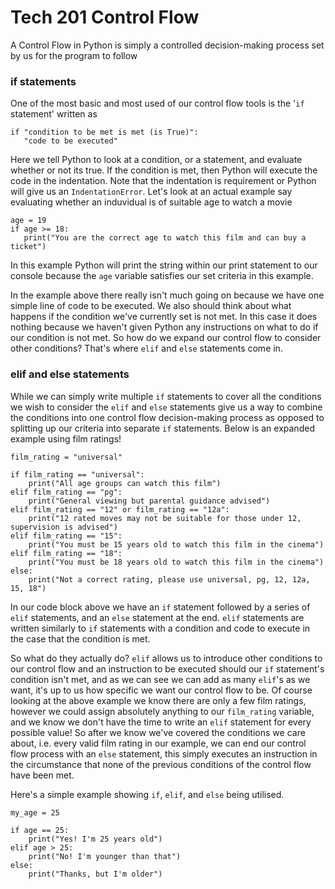 # Tech 201 Control Flow
A Control Flow in Python is simply a controlled decision-making process set by us for the program to follow
### if statements
One of the most basic and most used of our control flow tools is the '`if` statement' written as
```
if "condition to be met is met (is True)":
   "code to be executed" 
```
Here we tell Python to look at a condition, or a statement, and evaluate whether or not its true. If the condition is met, then Python will execute the code in the indentation. Note that the indentation is requirement or Python will give us an `IndentationError`. Let's look at an actual example say evaluating whether an induvidual is of suitable age to watch a movie
```
age = 19
if age >= 18:
   print("You are the correct age to watch this film and can buy a ticket")
```
In this example Python will print the string within our print statement to our console because the `age` variable satisfies our set criteria in this example.

In the example above there really isn't much going on because we have one simple line of code to be executed. We also should think about what happens if the condition we've currently set is not met. In this case it does nothing because we haven't given Python any instructions on what to do if our condition is not met.
So how do we expand our control flow to consider other conditions? That's where `elif` and `else` statements come in.
### elif and else statements
While we can simply write multiple `if` statements to cover all the conditions we wish to consider the `elif` and `else` statements give us a way to combine the conditions into one control flow decision-making process as opposed to splitting up our criteria into separate `if` statements. Below is an expanded example using film ratings!
```
film_rating = "universal"

if film_rating == "universal":
    print("All age groups can watch this film")
elif film_rating == "pg":
    print("General viewing but parental guidance advised")
elif film_rating == "12" or film_rating == "12a":
    print("12 rated moves may not be suitable for those under 12, supervision is advised")
elif film_rating == "15":
    print("You must be 15 years old to watch this film in the cinema")
elif film_rating == "18":
    print("You must be 18 years old to watch this film in the cinema")
else:
    print("Not a correct rating, please use universal, pg, 12, 12a, 15, 18")
```
In our code block above we have an `if` statement followed by a series of `elif` statements, and an `else` statement at the end. `elif` statements are written similarly to `if` statements with a condition and code to execute in the case that the condition is met. 

So what do they actually do? `elif` allows us to introduce other conditions to our control flow and an instruction to be executed should our `if` statement's condition isn't met, and as we can see we can add as many `elif`'s as we want, it's up to us how specific we want our control flow to be. Of course looking at the above example we know there are only a few film ratings, however we could assign absolutely anything to our `film_rating` variable, and we know we don't have the time to write an `elif` statement for every possible value! So after we know we've covered the conditions we care about, i.e. every valid film rating in our example, we can end our control flow process with an `else` statement, this simply executes an instruction in the circumstance that none of the previous conditions of the control flow have been met. 

Here's a simple example showing `if`, `elif`, and `else` being utilised.
```
my_age = 25

if age == 25:
    print("Yes! I'm 25 years old")
elif age > 25:
    print("No! I'm younger than that")
else:
    print("Thanks, but I'm older")
```

